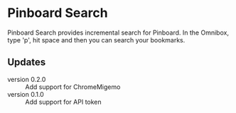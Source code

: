# Pinboard Search

Pinboard Search provides incremental search for Pinboard. In the Omnibox, type 'p', hit space and then you can search your bookmarks.

## Updates

<dl>
<dt>version 0.2.0</dt>
<dd>Add support for ChromeMigemo</dd>
<dt>version 0.1.0</dt>
<dd>Add support for API token</dd>
</dl>
